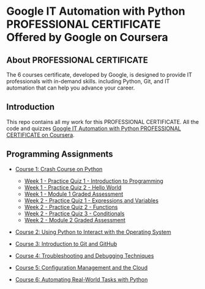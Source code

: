 # Google IT Automation with Python PROFESSIONAL CERTIFICATE Offered by Google on Coursera



## About PROFESSIONAL CERTIFICATE
The 6 courses certificate, developed by Google, is designed to provide IT professionals with in-demand skills. including Python, Git, and IT automation that can help you advance your career.
## Introduction
This repo contains all my work for this PROFESSIONAL CERTIFICATE. All the code and quizzes [Google IT Automation with Python PROFESSIONAL CERTIFICATE on Coursera](https://www.coursera.org/professional-certificates/google-it-automation).

## Programming Assignments

- [Course 1: Crash Course on Python](Course%201)
  - [Week 1 - Practice Quiz 1 - Introduction to Programming](Course%201/W1%20-%20Hello%20Python/Practice%20Quiz.md)
  - [Week 1 - Practice Quiz 2 - Hello World](Course%201/W1%20-%20Hello%20Python/Practice%20Quiz2.md)
  - [Week 1 - Module 1 Graded Assessment](Course%201/W1%20-%20Hello%20Python/Assessment.md) 
  - [Week 2 - Practice Quiz 1 -  Expressions and Variables](Course%201/W2%20-%20Basic%20Python%20Syntax/Practice%20Quiz.md)
  - [Week 2 - Practice Quiz 2 -  Functions](Course%201/W2%20-%20Basic%20Python%20Syntax/Practice%20Quiz2.md)
  - [Week 2 - Practice Quiz 3 -   Conditionals](Course%201/W2%20-%20Basic%20Python%20Syntax/Practice%20Quiz3.md)
  - [Week 2 - Module 2 Graded Assessment](Course%201/W2%20-%20Basic%20Python%20Syntax/Assessment.md)

  
- [Course 2: Using Python to Interact with the Operating System](Course%202)
- [Course 3: Introduction to Git and GitHub](Course%203)
- [Course 4: Troubleshooting and Debugging Techniques](Course%204)
- [Course 5: Configuration Management and the Cloud](Course%205)
- [Course 6: Automating Real-World Tasks with Python](Course%206)



